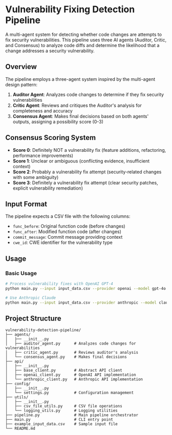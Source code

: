 # Vulnerability Fixing Detection Pipeline

A multi-agent system for detecting whether code changes are attempts to fix security vulnerabilities. This pipeline uses
three AI agents (Auditor, Critic, and Consensus) to analyze code diffs and determine the likelihood that a change
addresses a security vulnerability.

## Overview

The pipeline employs a three-agent system inspired by the multi-agent design pattern:

1. **Auditor Agent**: Analyzes code changes to determine if they fix security vulnerabilities
2. **Critic Agent**: Reviews and critiques the Auditor's analysis for completeness and accuracy
3. **Consensus Agent**: Makes final decisions based on both agents' outputs, assigning a possibility score (0-3)

## Consensus Scoring System

- **Score 0**: Definitely NOT a vulnerability fix (feature additions, refactoring, performance improvements)
- **Score 1**: Unclear or ambiguous (conflicting evidence, insufficient context)
- **Score 2**: Probably a vulnerability fix attempt (security-related changes with some ambiguity)
- **Score 3**: Definitely a vulnerability fix attempt (clear security patches, explicit vulnerability remediation)

## Input Format

The pipeline expects a CSV file with the following columns:

- `func_before`: Original function code (before changes)
- `func_after`: Modified function code (after changes)
- `commit_message`: Commit message providing context
- `cwe_id`: CWE identifier for the vulnerability type

## Usage

### Basic Usage

```bash
# Process vulnerability fixes with OpenAI GPT-4
python main.py --input input_data.csv --provider openai --model gpt-4o

# Use Anthropic Claude
python main.py --input input_data.csv --provider anthropic --model claude-3-sonnet-20240229
```

## Project Structure

```
vulnerability-detection-pipeline/
├── agents/
│   ├── __init__.py
│   ├── auditor_agent.py      # Analyzes code changes for vulnerabilities
│   ├── critic_agent.py       # Reviews auditor's analysis
│   └── consensus_agent.py    # Makes final decisions
├── api/
│   ├── __init__.py
│   ├── base_client.py        # Abstract API client
│   ├── openai_client.py      # OpenAI API implementation
│   └── anthropic_client.py   # Anthropic API implementation
├── config/
│   ├── __init__.py
│   └── settings.py           # Configuration management
├── utils/
│   ├── __init__.py
│   ├── csv_file_utils.py     # CSV file operations
│   └── logging_utils.py      # Logging utilities
├── pipeline.py               # Main pipeline orchestrator
├── main.py                   # CLI entry point
├── example_input_data.csv    # Sample input file
└── README.md
```
